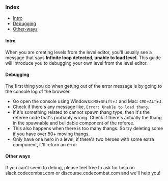 ### Index

* [Intro](#intro)
* [Debugging](#debugging)
* [Other-ways](#other-ways)

#### Intro

When you are creating levels from the level editor, you'll usually see a message that says **Infinite loop detected, unable to load level**. This guide will introduce you to debugging your own level from the level editor. 

#### Debugging

The first thing you do when getting out of the error message is by going to the console log of the browser.
* Go open the console using Windows:`CMD`+`Shift`+`J` and Mac: `CMD`+`ALT`+`J`.
* Check if there's any message like, `Error: Unable to load thang`.
* If it's something related to cannot spawn thang type, then it's the referee code that's probably wrong. Check if there's actually the thang in the spawnable and buildable component of the referee. 
* This also happens when there is too many thangs. So try deleting some if you have over 50+ moving thangs.
* Only have one hero in a level, if there's two heroes with some extra component, it'll return an error

#### Other ways

If you can't seem to debug, please feel free to ask for help on slack.codecombat.com or discourse.codecombat.com and we'll help you!